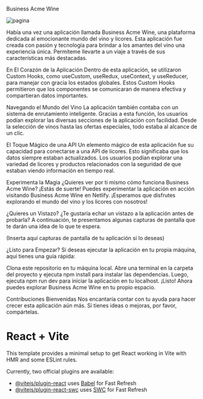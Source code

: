Business Acme Wine

![pagina](https://github.com/Arche-Bruno/Business-AcmeWine/assets/116225562/60ce8992-1358-4087-9950-789a47d7a62a)

Había una vez una aplicación llamada Business Acme Wine, una plataforma dedicada al emocionante mundo del vino y licores. Esta aplicación fue creada con pasión y tecnología para brindar a los amantes del vino una experiencia única. Permíteme llevarte a un viaje a través de sus características más destacadas.

En El Corazón de la Aplicación
Dentro de esta aplicación, se utilizaron Custom Hooks, como useCustom, useRedux, useContext, y useReducer, para manejar con gracia los estados globales. Estos Custom Hooks permitieron que los componentes se comunicaran de manera efectiva y compartieran datos importantes.

Navegando el Mundo del Vino
La aplicación también contaba con un sistema de enrutamiento inteligente. Gracias a esta función, los usuarios podían explorar las diversas secciones de la aplicación con facilidad. Desde la selección de vinos hasta las ofertas especiales, todo estaba al alcance de un clic.

El Toque Mágico de una API
Un elemento mágico de esta aplicación fue su capacidad para conectarse a una API de licores. Esto significaba que los datos siempre estaban actualizados. Los usuarios podían explorar una variedad de licores y productos relacionados con la seguridad de que estaban viendo información en tiempo real.

Experimenta la Magia
¿Quieres ver por ti mismo cómo funciona Business Acme Wine? ¡Estás de suerte! Puedes experimentar la aplicación en acción visitando Business Acme Wine en Netlify. ¡Esperamos que disfrutes explorando el mundo del vino y los licores con nosotros!

¿Quieres un Vistazo?
¿Te gustaría echar un vistazo a la aplicación antes de probarla? A continuación, te presentamos algunas capturas de pantalla que te darán una idea de lo que te espera.

(Inserta aquí capturas de pantalla de tu aplicación si lo deseas)

¿Listo para Empezar?
Si deseas ejecutar la aplicación en tu propia máquina, aquí tienes una guía rápida:

Clona este repositorio en tu máquina local.
Abre una terminal en la carpeta del proyecto y ejecuta npm install para instalar las dependencias.
Luego, ejecuta npm run dev para iniciar la aplicación en tu localhost.
¡Listo! Ahora puedes explorar Business Acme Wine en tu propio espacio.

Contribuciones Bienvenidas
Nos encantaría contar con tu ayuda para hacer crecer esta aplicación aún más. Si tienes ideas o mejoras, por favor, compártelas. 
# React + Vite

This template provides a minimal setup to get React working in Vite with HMR and some ESLint rules.

Currently, two official plugins are available:

- [@vitejs/plugin-react](https://github.com/vitejs/vite-plugin-react/blob/main/packages/plugin-react/README.md) uses [Babel](https://babeljs.io/) for Fast Refresh
- [@vitejs/plugin-react-swc](https://github.com/vitejs/vite-plugin-react-swc) uses [SWC](https://swc.rs/) for Fast Refresh
